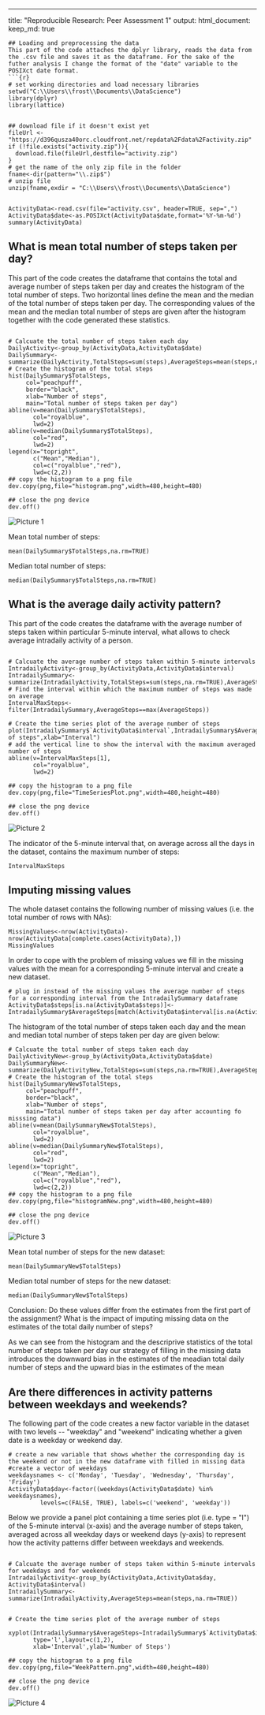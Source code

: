---
title: "Reproducible Research: Peer Assessment 1"
output: 
  html_document:
    keep_md: true
```
## Loading and preprocessing the data  
This part of the code attaches the dplyr library, reads the data from the .csv file and saves it as the dataframe. For the sake of the futher analysis I change the format of the "date" variable to the POSIXct date format. 
```{r}
# set working directories and load necessary libraries
setwd("C:\\Users\\frost\\Documents\\DataScience")
library(dplyr)
library(lattice)


## download file if it doesn't exist yet
fileUrl <- "https://d396qusza40orc.cloudfront.net/repdata%2Fdata%2Factivity.zip"
if (!file.exists("activity.zip")){
  download.file(fileUrl,destfile="activity.zip")	
}
# get the name of the only zip file in the folder
fname<-dir(pattern="\\.zip$")
# unzip file
unzip(fname,exdir = "C:\\Users\\frost\\Documents\\DataScience")


ActivityData<-read.csv(file="activity.csv", header=TRUE, sep=",")
ActivityData$date<-as.POSIXct(ActivityData$date,format='%Y-%m-%d')
summary(ActivityData)
```
## What is mean total number of steps taken per day?
This part of the code creates the dataframe that contains the total and average number of steps taken per day and creates the histogram of the total number of steps. Two horizontal lines define the mean and the median of the total number of steps taken per day. The corresponding values of the mean and the median total number of steps are given after the histogram together with the code generated these statistics.
```{r}

# Calcuate the total number of steps taken each day
DailyActivity<-group_by(ActivityData,ActivityData$date)
DailySummary<-summarize(DailyActivity,TotalSteps=sum(steps),AverageSteps=mean(steps,na.rm=TRUE))
# Create the histogram of the total steps
hist(DailySummary$TotalSteps,
     col="peachpuff",
     border="black",
     xlab="Number of steps",
     main="Total number of steps taken per day")
abline(v=mean(DailySummary$TotalSteps),
       col="royalblue",
       lwd=2)
abline(v=median(DailySummary$TotalSteps),
       col="red",
       lwd=2)
legend(x="topright",
       c("Mean","Median"),
       col=c("royalblue","red"),
       lwd=c(2,2))
## copy the histogram to a png file
dev.copy(png,file="histogram.png",width=480,height=480)

## close the png device
dev.off()
```
![Picture 1](figures/histogram.png)

Mean total number of steps:
```{r}
mean(DailySummary$TotalSteps,na.rm=TRUE)
```
Median total number of steps:
```{r}
median(DailySummary$TotalSteps,na.rm=TRUE)
```
## What is the average daily activity pattern?

This part of the code creates the dataframe with the average number of steps taken within particular 5-minute interval, what allows to check average intradaily activity of a person. 

```{r}

# Calcuate the average number of steps taken within 5-minute intervals
IntradailyActivity<-group_by(ActivityData,ActivityData$interval)
IntradailySummary<-summarize(IntradailyActivity,TotalSteps=sum(steps,na.rm=TRUE),AverageSteps=mean(steps,na.rm=TRUE))
# Find the interval within which the maximum number of steps was made on average
IntervalMaxSteps<-filter(IntradailySummary,AverageSteps==max(AverageSteps))

# Create the time series plot of the average number of steps
plot(IntradailySummary$`ActivityData$interval`,IntradailySummary$AverageSteps,type='l',ylab="Number of steps",xlab="Interval")
# add the vertical line to show the interval with the maximum averaged number of steps
abline(v=IntervalMaxSteps[1],
       col="royalblue",
       lwd=2)

## copy the histogram to a png file
dev.copy(png,file="TimeSeriesPlot.png",width=480,height=480)

## close the png device
dev.off()
```

![Picture 2](figures/TimeSeriesPlot.png)

The indicator of the 5-minute interval that, on average across all the days in the dataset, contains the maximum number of steps:
```{r}
IntervalMaxSteps
```
## Imputing missing values
The whole dataset contains the following number of missing values (i.e. the total number of rows with NAs):


```{r}
MissingValues<-nrow(ActivityData)-nrow(ActivityData[complete.cases(ActivityData),])
MissingValues
```

In order to cope with the problem of missing values we fill in the missing values with the mean for a corresponding 5-minute interval and create a new dataset.

```{r}
# plug in instead of the missing values the average number of steps for a corresponding interval from the IntradailySummary dataframe
ActivityData$steps[is.na(ActivityData$steps)]<-IntradailySummary$AverageSteps[match(ActivityData$interval[is.na(ActivityData$steps)],IntradailySummary$`ActivityData$interval`)]
```

The histogram of the total number of steps taken each day and the mean and median total number of steps taken per day are given below:
```{r}
# Calcuate the total number of steps taken each day
DailyActivityNew<-group_by(ActivityData,ActivityData$date)
DailySummaryNew<-summarize(DailyActivityNew,TotalSteps=sum(steps,na.rm=TRUE),AverageSteps=mean(steps,na.rm=TRUE))
# Create the histogram of the total steps
hist(DailySummaryNew$TotalSteps,
     col="peachpuff",
     border="black",
     xlab="Number of steps",
     main="Total number of steps taken per day after accounting fo misssing data")
abline(v=mean(DailySummaryNew$TotalSteps),
       col="royalblue",
       lwd=2)
abline(v=median(DailySummaryNew$TotalSteps),
       col="red",
       lwd=2)
legend(x="topright",
       c("Mean","Median"),
       col=c("royalblue","red"),
       lwd=c(2,2))
## copy the histogram to a png file
dev.copy(png,file="histogramNew.png",width=480,height=480)

## close the png device
dev.off()
```
![Picture 3](figures/histogramNew.png)


Mean total number of steps for the new dataset:
```{r}
mean(DailySummaryNew$TotalSteps)
```
Median total number of steps for the new dataset:
```{r}
median(DailySummaryNew$TotalSteps)
```
Conclusion:  Do these values differ from the estimates from the first part of the assignment? What is the impact of imputing missing data on the estimates of the total daily number of steps?

As we can see from the histogram and the descriprive statistics of the total number of steps taken per day our strategy of filling in the missing data introduces the downward bias in the estimates of the meadian total daily number of steps and the upward bias in the estimates of the mean 


## Are there differences in activity patterns between weekdays and weekends?

The following part of the code creates a new factor variable in the dataset with two levels -- "weekday" and "weekend" indicating whether a given date is a weekday or weekend day.

```{r}
# create a new variable that shows whether the corresponding day is the weekend or not in the new dataframe with filled in missing data 
#create a vector of weekdays
weekdaysnames <- c('Monday', 'Tuesday', 'Wednesday', 'Thursday', 'Friday')
ActivityData$day<-factor((weekdays(ActivityData$date) %in% weekdaysnames), 
         levels=c(FALSE, TRUE), labels=c('weekend', 'weekday')) 
```


Below we provide a panel plot containing a time series plot (i.e. type = "l") of the 5-minute interval (x-axis) and the average number of steps taken, averaged across all weekday days or weekend days (y-axis) to represent how the activity patterns differ between weekdays and weekends.
```{r}

# Calcuate the average number of steps taken within 5-minute intervals for weekdays and for weekends
IntradailyActivity<-group_by(ActivityData,ActivityData$day, ActivityData$interval)
IntradailySummary<-summarize(IntradailyActivity,AverageSteps=mean(steps,na.rm=TRUE))


# Create the time series plot of the average number of steps

xyplot(IntradailySummary$AverageSteps~IntradailySummary$`ActivityData$interval`|factor(IntradailySummary$`ActivityData$day`),
       type='l',layout=c(1,2),
       xlab='Interval',ylab='Number of Steps')

## copy the histogram to a png file
dev.copy(png,file="WeekPattern.png",width=480,height=480)

## close the png device
dev.off()
```
![Picture 4](figures/WeekPattern.png)

